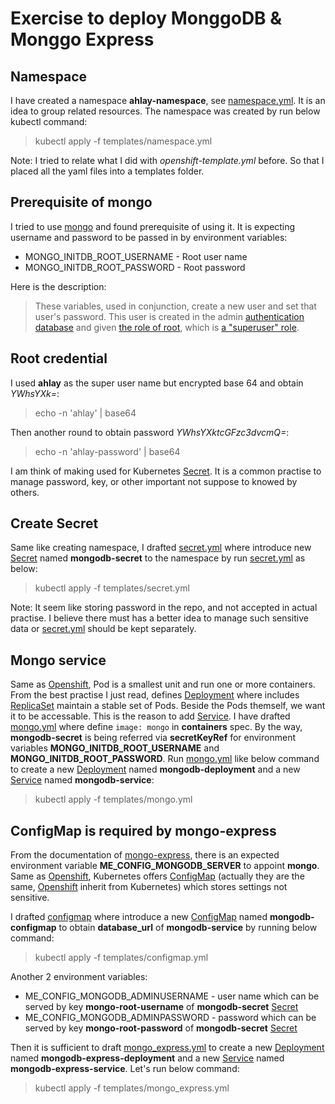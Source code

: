 # Exercise to deploy MonggoDB & Monggo Express

## Namespace

I have created a namespace **ahlay-namespace**, see [namespace.yml](./templates/namespace.yml). It is an idea to group related resources. The namespace was created by run below kubectl command:

> kubectl apply -f templates/namespace.yml

Note: I tried to relate what I did with *openshift-template.yml* before. So that I placed all the yaml files into a templates folder.

## Prerequisite of mongo

I tried to use [mongo](https://hub.docker.com/_/mongo) and found prerequisite of using it. It is expecting username and password to be passed in by environment variables:

- MONGO_INITDB_ROOT_USERNAME - Root user name
- MONGO_INITDB_ROOT_PASSWORD - Root password

Here is the description:
> These variables, used in conjunction, create a new user and set that user's password. This user is created in the admin [authentication database](https://www.mongodb.com/docs/manual/core/security-users/#user-authentication-database) and given [the role of root](https://docs.mongodb.com/manual/core/security-built-in-roles/#superuser-roles), which is [a "superuser" role](https://docs.mongodb.com/manual/core/security-built-in-roles/#superuser-roles).

## Root credential

I used **ahlay** as the super user name but encrypted base 64 and obtain *YWhsYXk=*:

> echo -n 'ahlay' | base64

Then another round to obtain password *YWhsYXktcGFzc3dvcmQ=*:

> echo -n 'ahlay-password' | base64

I am think of making used for Kubernetes [Secret]. It is a common practise to manage password, key, or other important not suppose to knowed by others.

## Create Secret

Same like creating namespace, I drafted [secret.yml] where introduce new [Secret] named **mongodb-secret** to the namespace by run [secret.yml] as below:

> kubectl apply -f templates/secret.yml

Note: It seem like storing password in the repo, and not accepted in actual practise. I believe there must has a better idea to manage such sensitive data or [secret.yml] should be kept separately. 

## Mongo service

Same as [Openshift], Pod is a smallest unit and run one or more containers. From the best practise I just read, defines [Deployment] where includes [ReplicaSet](https://kubernetes.io/docs/concepts/workloads/controllers/replicaset/) maintain a stable set of Pods. Beside the Pods themself, we want it to be accessable. This is the reason to add [Service]. I have drafted [mongo.yml] where define `image: mongo` in **containers** spec. By the way, **mongodb-secret** is being referred via **secretKeyRef** for environment variables **MONGO_INITDB_ROOT_USERNAME** and **MONGO_INITDB_ROOT_PASSWORD**. Run [mongo.yml] like below command to create a new [Deployment] named **mongodb-deployment** and a new [Service] named **mongodb-service**:

> kubectl apply -f templates/mongo.yml

## ConfigMap is required by mongo-express

From the documentation of [mongo-express], there is an expected environment variable **ME_CONFIG_MONGODB_SERVER** to appoint **mongo**. Same as [Openshift], Kubernetes offers [ConfigMap] (actually they are the same, [Openshift] inherit from Kubernetes) which stores settings not sensitive. 

I drafted [configmap](./templates/configmap.yml) where introduce a new [ConfigMap] named **mongodb-configmap** to obtain **database_url** of **mongodb-service** by running below command:

> kubectl apply -f templates/configmap.yml

Another 2 environment variables:
- ME_CONFIG_MONGODB_ADMINUSERNAME - user name which can be served by key **mongo-root-username** of **mongodb-secret** [Secret]
- ME_CONFIG_MONGODB_ADMINPASSWORD - password which can be served by key **mongo-root-password** of **mongodb-secret** [Secret]

Then it is sufficient to draft [mongo_express.yml](./templates/mongo_express.yml) to create a new [Deployment] named **mongodb-express-deployment** and a new [Service] named **mongodb-express-service**. Let's run below command:

> kubectl apply -f templates/mongo_express.yml



[Openshift]: https://www.redhat.com/en/technologies/cloud-computing/openshift
[Deployment]: https://kubernetes.io/docs/concepts/workloads/controllers/deployment/
[Service]: https://kubernetes.io/docs/concepts/services-networking/service/
[Secret]: https://kubernetes.io/docs/concepts/configuration/secret/
[ConfigMap]: https://kubernetes.io/docs/concepts/configuration/configmap/
[secret.yml]: ./templates/secret.yml
[mongo.yml]: ./templates/mongo.yml
[mongo-express]: https://hub.docker.com/_/mongo-express

